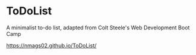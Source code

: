# ToDoList
A minimalist to-do list, adapted from Colt Steele's Web Development Boot Camp

https://nmags02.github.io/ToDoList/
